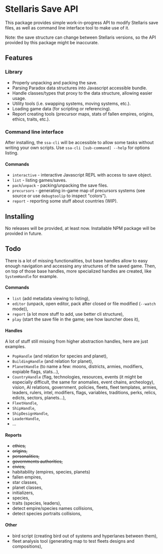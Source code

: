 
# Stellaris Save API

This package provides simple work-in-progress API to modify Stellaris save files, as well as command line interface tool to make use of it.

Note: the save structure can change between Stellaris versions, so the API provided by this package might be inaccurate.





## Features

### Library

+ Properly unpacking and packing the save.
+ Parsing Paradox data structures into Javascript accessible bundle.
+ Handle classes/types that proxy to the data structure, allowing easier usage.
+ Utility tools (i.e. swapping systems, moving systems, etc.).
+ Loading game data (for scripting or referencing).
+ Report creating tools (precursor maps, stats of fallen empires, origins, ethics, traits, etc.).


### Command line interface

After installing, the `ssa-cli` will be accessible to allow some tasks without writing your own scripts. Use `ssa-cli [sub-command] --help` for options listing.

#### Commands

+ `interactive` - interactive Javascript REPL with access to save object.
+ `list` - listing games/saves.
+ `pack`/`unpack` - packing/unpacking the save files.
+ `precursors` - generating in-game map of precursors systems (see source or use `debugtoolip` to inspect "colors").
+ `report` - reporting some stuff about countries (WIP).





## Installing

No releases will be provided, at least now. Installable NPM package will be provided in future.





## Todo

There is a lot of missing functionalities, but base handles allow to easy enough navigation and accessing any structures of the saved game. Then, on top of those base handles, more specialized handles are created, like `SystemHandle` for example.

#### Commands

- `list` (add metadata viewing to listing),
- `editor` (unpack, open editor, pack after closed or file modified (`--watch` mode)),
- `report` (a lot more stuff to add, use better cli structure),
- `play` (start the save file in the game; see how launcher does it),

#### Handles

A lot of stuff still missing from higher abstraction handles, here are just examples.

- `PopHandle` (and relation for species and planet),
- `BuildingHandle` (and relation for planet),
- `PlanetHandle` (to name a few: moons, districts, armies, modifiers, expiable flags, stats...),
- `CountryHandle` (flag, technologies, resources, events (it might be especially difficult, the same for anomalies, event chains, archeology), vision, AI relations, government, policies, fleets, fleet templates, armies,  leaders, rulers, intel, modifiers, flags, variables, traditions, perks, relics, edicts, sectors, planets...),
- `FleetHandle`,
- `ShipHandle`,
- `ShipDesignHandle`,
- `LeaderHandle`,
- ...

#### Reports

- ~~ethics,~~
- ~~origins,~~
- ~~personalities,~~
- ~~governments authorities,~~
- ~~civics,~~
- habitability (empires, species, planets)
- fallen empires,
- star classes,
- planet classes,
- initializers,
- species,
- traits (species, leaders),
- detect empire/species names collisions,
- detect species portraits collisions,

#### Other

- bird script (creating bird out of systems and hyperlanes between them),
- fleet analysis tool (generating map to test fleets designs and compositions),




